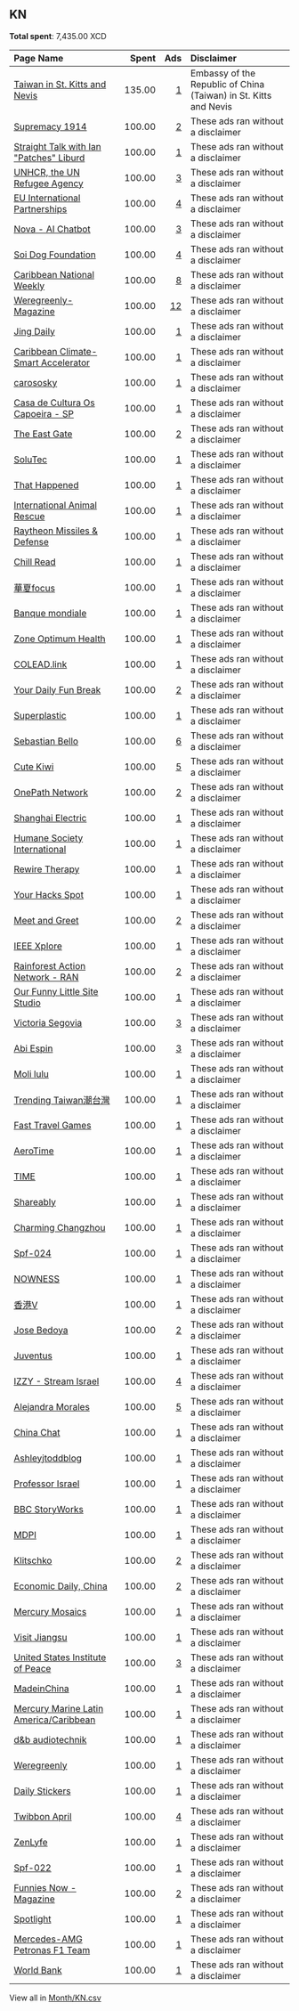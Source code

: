 ## KN
**Total spent**: 7,435.00 XCD

|Page Name|Spent|Ads|Disclaimer|
|:---|---:|---:|:---|
|[Taiwan in St. Kitts and Nevis](https://www.facebook.com/1028337614004834)|135.00|[1](https://www.facebook.com/ads/library/?active_status=all&ad_type=political_and_issue_ads&country=KN&view_all_page_id=1028337614004834&search_type=page&media_type=all)|Embassy of the Republic of China (Taiwan) in St. Kitts and Nevis|
|[Supremacy 1914](https://www.facebook.com/200480966638039)|100.00|[2](https://www.facebook.com/ads/library/?active_status=all&ad_type=political_and_issue_ads&country=KN&view_all_page_id=200480966638039&search_type=page&media_type=all)|These ads ran without a disclaimer|
|[Straight Talk with Ian "Patches" Liburd](https://www.facebook.com/104388868562707)|100.00|[1](https://www.facebook.com/ads/library/?active_status=all&ad_type=political_and_issue_ads&country=KN&view_all_page_id=104388868562707&search_type=page&media_type=all)|These ads ran without a disclaimer|
|[UNHCR, the UN Refugee Agency](https://www.facebook.com/13204463437)|100.00|[3](https://www.facebook.com/ads/library/?active_status=all&ad_type=political_and_issue_ads&country=KN&view_all_page_id=13204463437&search_type=page&media_type=all)|These ads ran without a disclaimer|
|[EU International Partnerships](https://www.facebook.com/287842647957979)|100.00|[4](https://www.facebook.com/ads/library/?active_status=all&ad_type=political_and_issue_ads&country=KN&view_all_page_id=287842647957979&search_type=page&media_type=all)|These ads ran without a disclaimer|
|[Nova - AI Chatbot](https://www.facebook.com/106348682400630)|100.00|[3](https://www.facebook.com/ads/library/?active_status=all&ad_type=political_and_issue_ads&country=KN&view_all_page_id=106348682400630&search_type=page&media_type=all)|These ads ran without a disclaimer|
|[Soi Dog Foundation](https://www.facebook.com/108625789179165)|100.00|[4](https://www.facebook.com/ads/library/?active_status=all&ad_type=political_and_issue_ads&country=KN&view_all_page_id=108625789179165&search_type=page&media_type=all)|These ads ran without a disclaimer|
|[Caribbean National Weekly](https://www.facebook.com/681614015247190)|100.00|[8](https://www.facebook.com/ads/library/?active_status=all&ad_type=political_and_issue_ads&country=KN&view_all_page_id=681614015247190&search_type=page&media_type=all)|These ads ran without a disclaimer|
|[Weregreenly- Magazine](https://www.facebook.com/100374392742057)|100.00|[12](https://www.facebook.com/ads/library/?active_status=all&ad_type=political_and_issue_ads&country=KN&view_all_page_id=100374392742057&search_type=page&media_type=all)|These ads ran without a disclaimer|
|[Jing Daily](https://www.facebook.com/315543515306)|100.00|[1](https://www.facebook.com/ads/library/?active_status=all&ad_type=political_and_issue_ads&country=KN&view_all_page_id=315543515306&search_type=page&media_type=all)|These ads ran without a disclaimer|
|[Caribbean Climate-Smart Accelerator](https://www.facebook.com/103119027899256)|100.00|[1](https://www.facebook.com/ads/library/?active_status=all&ad_type=political_and_issue_ads&country=KN&view_all_page_id=103119027899256&search_type=page&media_type=all)|These ads ran without a disclaimer|
|[carososky](https://www.facebook.com/101304192456744)|100.00|[1](https://www.facebook.com/ads/library/?active_status=all&ad_type=political_and_issue_ads&country=KN&view_all_page_id=101304192456744&search_type=page&media_type=all)|These ads ran without a disclaimer|
|[Casa de Cultura Os Capoeira - SP](https://www.facebook.com/117777647908592)|100.00|[1](https://www.facebook.com/ads/library/?active_status=all&ad_type=political_and_issue_ads&country=KN&view_all_page_id=117777647908592&search_type=page&media_type=all)|These ads ran without a disclaimer|
|[The East Gate](https://www.facebook.com/343786409509707)|100.00|[2](https://www.facebook.com/ads/library/?active_status=all&ad_type=political_and_issue_ads&country=KN&view_all_page_id=343786409509707&search_type=page&media_type=all)|These ads ran without a disclaimer|
|[SoluTec](https://www.facebook.com/108061471650955)|100.00|[1](https://www.facebook.com/ads/library/?active_status=all&ad_type=political_and_issue_ads&country=KN&view_all_page_id=108061471650955&search_type=page&media_type=all)|These ads ran without a disclaimer|
|[That Happened](https://www.facebook.com/111132794348779)|100.00|[1](https://www.facebook.com/ads/library/?active_status=all&ad_type=political_and_issue_ads&country=KN&view_all_page_id=111132794348779&search_type=page&media_type=all)|These ads ran without a disclaimer|
|[International Animal Rescue](https://www.facebook.com/8539814909)|100.00|[1](https://www.facebook.com/ads/library/?active_status=all&ad_type=political_and_issue_ads&country=KN&view_all_page_id=8539814909&search_type=page&media_type=all)|These ads ran without a disclaimer|
|[Raytheon Missiles & Defense](https://www.facebook.com/722256984867966)|100.00|[1](https://www.facebook.com/ads/library/?active_status=all&ad_type=political_and_issue_ads&country=KN&view_all_page_id=722256984867966&search_type=page&media_type=all)|These ads ran without a disclaimer|
|[Chill Read](https://www.facebook.com/104571188687767)|100.00|[1](https://www.facebook.com/ads/library/?active_status=all&ad_type=political_and_issue_ads&country=KN&view_all_page_id=104571188687767&search_type=page&media_type=all)|These ads ran without a disclaimer|
|[華夏focus](https://www.facebook.com/103659765532260)|100.00|[1](https://www.facebook.com/ads/library/?active_status=all&ad_type=political_and_issue_ads&country=KN&view_all_page_id=103659765532260&search_type=page&media_type=all)|These ads ran without a disclaimer|
|[Banque mondiale](https://www.facebook.com/155174084508744)|100.00|[1](https://www.facebook.com/ads/library/?active_status=all&ad_type=political_and_issue_ads&country=KN&view_all_page_id=155174084508744&search_type=page&media_type=all)|These ads ran without a disclaimer|
|[Zone Optimum Health](https://www.facebook.com/101179095098420)|100.00|[1](https://www.facebook.com/ads/library/?active_status=all&ad_type=political_and_issue_ads&country=KN&view_all_page_id=101179095098420&search_type=page&media_type=all)|These ads ran without a disclaimer|
|[COLEAD.link](https://www.facebook.com/438651852841000)|100.00|[1](https://www.facebook.com/ads/library/?active_status=all&ad_type=political_and_issue_ads&country=KN&view_all_page_id=438651852841000&search_type=page&media_type=all)|These ads ran without a disclaimer|
|[Your Daily Fun Break](https://www.facebook.com/104593458269168)|100.00|[2](https://www.facebook.com/ads/library/?active_status=all&ad_type=political_and_issue_ads&country=KN&view_all_page_id=104593458269168&search_type=page&media_type=all)|These ads ran without a disclaimer|
|[Superplastic](https://www.facebook.com/154680184946903)|100.00|[1](https://www.facebook.com/ads/library/?active_status=all&ad_type=political_and_issue_ads&country=KN&view_all_page_id=154680184946903&search_type=page&media_type=all)|These ads ran without a disclaimer|
|[Sebastian Bello](https://www.facebook.com/100490729492964)|100.00|[6](https://www.facebook.com/ads/library/?active_status=all&ad_type=political_and_issue_ads&country=KN&view_all_page_id=100490729492964&search_type=page&media_type=all)|These ads ran without a disclaimer|
|[Cute Kiwi](https://www.facebook.com/110463704610731)|100.00|[5](https://www.facebook.com/ads/library/?active_status=all&ad_type=political_and_issue_ads&country=KN&view_all_page_id=110463704610731&search_type=page&media_type=all)|These ads ran without a disclaimer|
|[OnePath Network](https://www.facebook.com/771462172882741)|100.00|[2](https://www.facebook.com/ads/library/?active_status=all&ad_type=political_and_issue_ads&country=KN&view_all_page_id=771462172882741&search_type=page&media_type=all)|These ads ran without a disclaimer|
|[Shanghai Electric](https://www.facebook.com/102415047928145)|100.00|[1](https://www.facebook.com/ads/library/?active_status=all&ad_type=political_and_issue_ads&country=KN&view_all_page_id=102415047928145&search_type=page&media_type=all)|These ads ran without a disclaimer|
|[Humane Society International](https://www.facebook.com/19746387261)|100.00|[1](https://www.facebook.com/ads/library/?active_status=all&ad_type=political_and_issue_ads&country=KN&view_all_page_id=19746387261&search_type=page&media_type=all)|These ads ran without a disclaimer|
|[Rewire Therapy](https://www.facebook.com/109048801406117)|100.00|[1](https://www.facebook.com/ads/library/?active_status=all&ad_type=political_and_issue_ads&country=KN&view_all_page_id=109048801406117&search_type=page&media_type=all)|These ads ran without a disclaimer|
|[Your Hacks Spot](https://www.facebook.com/106701185163801)|100.00|[1](https://www.facebook.com/ads/library/?active_status=all&ad_type=political_and_issue_ads&country=KN&view_all_page_id=106701185163801&search_type=page&media_type=all)|These ads ran without a disclaimer|
|[Meet and Greet](https://www.facebook.com/100525605800075)|100.00|[2](https://www.facebook.com/ads/library/?active_status=all&ad_type=political_and_issue_ads&country=KN&view_all_page_id=100525605800075&search_type=page&media_type=all)|These ads ran without a disclaimer|
|[IEEE Xplore](https://www.facebook.com/354397697217)|100.00|[1](https://www.facebook.com/ads/library/?active_status=all&ad_type=political_and_issue_ads&country=KN&view_all_page_id=354397697217&search_type=page&media_type=all)|These ads ran without a disclaimer|
|[Rainforest Action Network - RAN](https://www.facebook.com/8002590959)|100.00|[2](https://www.facebook.com/ads/library/?active_status=all&ad_type=political_and_issue_ads&country=KN&view_all_page_id=8002590959&search_type=page&media_type=all)|These ads ran without a disclaimer|
|[Our Funny Little Site Studio](https://www.facebook.com/102712641857828)|100.00|[1](https://www.facebook.com/ads/library/?active_status=all&ad_type=political_and_issue_ads&country=KN&view_all_page_id=102712641857828&search_type=page&media_type=all)|These ads ran without a disclaimer|
|[Victoria Segovia](https://www.facebook.com/104444729065513)|100.00|[3](https://www.facebook.com/ads/library/?active_status=all&ad_type=political_and_issue_ads&country=KN&view_all_page_id=104444729065513&search_type=page&media_type=all)|These ads ran without a disclaimer|
|[Abi Espin](https://www.facebook.com/108318715562829)|100.00|[3](https://www.facebook.com/ads/library/?active_status=all&ad_type=political_and_issue_ads&country=KN&view_all_page_id=108318715562829&search_type=page&media_type=all)|These ads ran without a disclaimer|
|[Moli lulu](https://www.facebook.com/116355337718182)|100.00|[1](https://www.facebook.com/ads/library/?active_status=all&ad_type=political_and_issue_ads&country=KN&view_all_page_id=116355337718182&search_type=page&media_type=all)|These ads ran without a disclaimer|
|[Trending Taiwan潮台灣](https://www.facebook.com/1684724295099974)|100.00|[1](https://www.facebook.com/ads/library/?active_status=all&ad_type=political_and_issue_ads&country=KN&view_all_page_id=1684724295099974&search_type=page&media_type=all)|These ads ran without a disclaimer|
|[Fast Travel Games](https://www.facebook.com/146822255731958)|100.00|[1](https://www.facebook.com/ads/library/?active_status=all&ad_type=political_and_issue_ads&country=KN&view_all_page_id=146822255731958&search_type=page&media_type=all)|These ads ran without a disclaimer|
|[AeroTime](https://www.facebook.com/479285342097950)|100.00|[1](https://www.facebook.com/ads/library/?active_status=all&ad_type=political_and_issue_ads&country=KN&view_all_page_id=479285342097950&search_type=page&media_type=all)|These ads ran without a disclaimer|
|[TIME](https://www.facebook.com/10606591490)|100.00|[1](https://www.facebook.com/ads/library/?active_status=all&ad_type=political_and_issue_ads&country=KN&view_all_page_id=10606591490&search_type=page&media_type=all)|These ads ran without a disclaimer|
|[Shareably](https://www.facebook.com/1556259461269806)|100.00|[1](https://www.facebook.com/ads/library/?active_status=all&ad_type=political_and_issue_ads&country=KN&view_all_page_id=1556259461269806&search_type=page&media_type=all)|These ads ran without a disclaimer|
|[Charming Changzhou](https://www.facebook.com/101054365776547)|100.00|[1](https://www.facebook.com/ads/library/?active_status=all&ad_type=political_and_issue_ads&country=KN&view_all_page_id=101054365776547&search_type=page&media_type=all)|These ads ran without a disclaimer|
|[Spf-024](https://www.facebook.com/104828325921007)|100.00|[1](https://www.facebook.com/ads/library/?active_status=all&ad_type=political_and_issue_ads&country=KN&view_all_page_id=104828325921007&search_type=page&media_type=all)|These ads ran without a disclaimer|
|[NOWNESS](https://www.facebook.com/200226622453)|100.00|[1](https://www.facebook.com/ads/library/?active_status=all&ad_type=political_and_issue_ads&country=KN&view_all_page_id=200226622453&search_type=page&media_type=all)|These ads ran without a disclaimer|
|[香港V](https://www.facebook.com/106170661628518)|100.00|[1](https://www.facebook.com/ads/library/?active_status=all&ad_type=political_and_issue_ads&country=KN&view_all_page_id=106170661628518&search_type=page&media_type=all)|These ads ran without a disclaimer|
|[Jose Bedoya](https://www.facebook.com/100979089555293)|100.00|[2](https://www.facebook.com/ads/library/?active_status=all&ad_type=political_and_issue_ads&country=KN&view_all_page_id=100979089555293&search_type=page&media_type=all)|These ads ran without a disclaimer|
|[Juventus](https://www.facebook.com/171522852874952)|100.00|[1](https://www.facebook.com/ads/library/?active_status=all&ad_type=political_and_issue_ads&country=KN&view_all_page_id=171522852874952&search_type=page&media_type=all)|These ads ran without a disclaimer|
|[IZZY - Stream Israel](https://www.facebook.com/105962808801596)|100.00|[4](https://www.facebook.com/ads/library/?active_status=all&ad_type=political_and_issue_ads&country=KN&view_all_page_id=105962808801596&search_type=page&media_type=all)|These ads ran without a disclaimer|
|[Alejandra Morales](https://www.facebook.com/102257292713372)|100.00|[5](https://www.facebook.com/ads/library/?active_status=all&ad_type=political_and_issue_ads&country=KN&view_all_page_id=102257292713372&search_type=page&media_type=all)|These ads ran without a disclaimer|
|[China Chat](https://www.facebook.com/113850851219092)|100.00|[1](https://www.facebook.com/ads/library/?active_status=all&ad_type=political_and_issue_ads&country=KN&view_all_page_id=113850851219092&search_type=page&media_type=all)|These ads ran without a disclaimer|
|[Ashleyjtoddblog](https://www.facebook.com/137223326998592)|100.00|[1](https://www.facebook.com/ads/library/?active_status=all&ad_type=political_and_issue_ads&country=KN&view_all_page_id=137223326998592&search_type=page&media_type=all)|These ads ran without a disclaimer|
|[Professor Israel](https://www.facebook.com/429957570419097)|100.00|[1](https://www.facebook.com/ads/library/?active_status=all&ad_type=political_and_issue_ads&country=KN&view_all_page_id=429957570419097&search_type=page&media_type=all)|These ads ran without a disclaimer|
|[BBC StoryWorks](https://www.facebook.com/1834313933459789)|100.00|[1](https://www.facebook.com/ads/library/?active_status=all&ad_type=political_and_issue_ads&country=KN&view_all_page_id=1834313933459789&search_type=page&media_type=all)|These ads ran without a disclaimer|
|[MDPI](https://www.facebook.com/131189377574)|100.00|[1](https://www.facebook.com/ads/library/?active_status=all&ad_type=political_and_issue_ads&country=KN&view_all_page_id=131189377574&search_type=page&media_type=all)|These ads ran without a disclaimer|
|[Klitschko](https://www.facebook.com/285530825204)|100.00|[2](https://www.facebook.com/ads/library/?active_status=all&ad_type=political_and_issue_ads&country=KN&view_all_page_id=285530825204&search_type=page&media_type=all)|These ads ran without a disclaimer|
|[Economic Daily, China](https://www.facebook.com/112757083778788)|100.00|[2](https://www.facebook.com/ads/library/?active_status=all&ad_type=political_and_issue_ads&country=KN&view_all_page_id=112757083778788&search_type=page&media_type=all)|These ads ran without a disclaimer|
|[Mercury Mosaics](https://www.facebook.com/253772961315048)|100.00|[1](https://www.facebook.com/ads/library/?active_status=all&ad_type=political_and_issue_ads&country=KN&view_all_page_id=253772961315048&search_type=page&media_type=all)|These ads ran without a disclaimer|
|[Visit Jiangsu](https://www.facebook.com/983135718420987)|100.00|[1](https://www.facebook.com/ads/library/?active_status=all&ad_type=political_and_issue_ads&country=KN&view_all_page_id=983135718420987&search_type=page&media_type=all)|These ads ran without a disclaimer|
|[United States Institute of Peace](https://www.facebook.com/75608370019)|100.00|[3](https://www.facebook.com/ads/library/?active_status=all&ad_type=political_and_issue_ads&country=KN&view_all_page_id=75608370019&search_type=page&media_type=all)|These ads ran without a disclaimer|
|[MadeinChina](https://www.facebook.com/102300279228311)|100.00|[1](https://www.facebook.com/ads/library/?active_status=all&ad_type=political_and_issue_ads&country=KN&view_all_page_id=102300279228311&search_type=page&media_type=all)|These ads ran without a disclaimer|
|[Mercury Marine Latin America/Caribbean](https://www.facebook.com/256346654515877)|100.00|[1](https://www.facebook.com/ads/library/?active_status=all&ad_type=political_and_issue_ads&country=KN&view_all_page_id=256346654515877&search_type=page&media_type=all)|These ads ran without a disclaimer|
|[d&b audiotechnik](https://www.facebook.com/548577435509026)|100.00|[1](https://www.facebook.com/ads/library/?active_status=all&ad_type=political_and_issue_ads&country=KN&view_all_page_id=548577435509026&search_type=page&media_type=all)|These ads ran without a disclaimer|
|[Weregreenly](https://www.facebook.com/101853479470366)|100.00|[1](https://www.facebook.com/ads/library/?active_status=all&ad_type=political_and_issue_ads&country=KN&view_all_page_id=101853479470366&search_type=page&media_type=all)|These ads ran without a disclaimer|
|[Daily Stickers](https://www.facebook.com/2418643321715898)|100.00|[1](https://www.facebook.com/ads/library/?active_status=all&ad_type=political_and_issue_ads&country=KN&view_all_page_id=2418643321715898&search_type=page&media_type=all)|These ads ran without a disclaimer|
|[Twibbon April](https://www.facebook.com/110980888642151)|100.00|[4](https://www.facebook.com/ads/library/?active_status=all&ad_type=political_and_issue_ads&country=KN&view_all_page_id=110980888642151&search_type=page&media_type=all)|These ads ran without a disclaimer|
|[ZenLyfe](https://www.facebook.com/111254080238119)|100.00|[1](https://www.facebook.com/ads/library/?active_status=all&ad_type=political_and_issue_ads&country=KN&view_all_page_id=111254080238119&search_type=page&media_type=all)|These ads ran without a disclaimer|
|[Spf-022](https://www.facebook.com/102933592779252)|100.00|[1](https://www.facebook.com/ads/library/?active_status=all&ad_type=political_and_issue_ads&country=KN&view_all_page_id=102933592779252&search_type=page&media_type=all)|These ads ran without a disclaimer|
|[Funnies Now - Magazine](https://www.facebook.com/104099512361482)|100.00|[2](https://www.facebook.com/ads/library/?active_status=all&ad_type=political_and_issue_ads&country=KN&view_all_page_id=104099512361482&search_type=page&media_type=all)|These ads ran without a disclaimer|
|[Spotlight](https://www.facebook.com/1102199946478493)|100.00|[1](https://www.facebook.com/ads/library/?active_status=all&ad_type=political_and_issue_ads&country=KN&view_all_page_id=1102199946478493&search_type=page&media_type=all)|These ads ran without a disclaimer|
|[Mercedes-AMG Petronas F1 Team](https://www.facebook.com/79511407410)|100.00|[1](https://www.facebook.com/ads/library/?active_status=all&ad_type=political_and_issue_ads&country=KN&view_all_page_id=79511407410&search_type=page&media_type=all)|These ads ran without a disclaimer|
|[World Bank](https://www.facebook.com/153371894688575)|100.00|[1](https://www.facebook.com/ads/library/?active_status=all&ad_type=political_and_issue_ads&country=KN&view_all_page_id=153371894688575&search_type=page&media_type=all)|These ads ran without a disclaimer|

View all in [Month/KN.csv](../../MetaData/Month/KN.csv)
